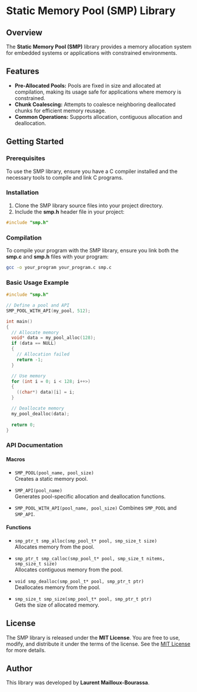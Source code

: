 # Static Memory Pool (SMP) Library

## Overview

The **Static Memory Pool (SMP)** library provides a memory allocation system for embedded systems or applications with constrained environments.

## Features
- **Pre-Allocated Pools:** Pools are fixed in size and allocated at compilation, making its usage safe for applications where memory is constrained.
- **Chunk Coalescing:** Attempts to coalesce neighboring deallocated chunks for efficient memory reusage.
- **Common Operations:** Supports allocation, contiguous allocation and deallocation.

## Getting Started

### Prerequisites
To use the SMP library, ensure you have a C compiler installed and the necessary tools to compile and link C programs.

### Installation

1. Clone the SMP library source files into your project directory.
2. Include the **smp.h** header file in your project:
```c
#include "smp.h"
```

### Compilation
To compile your program with the SMP library, ensure you link both the **smp.c** and **smp.h** files with your program:

```bash
gcc -o your_program your_program.c smp.c
```

### Basic Usage Example

```c
#include "smp.h"

// Define a pool and API
SMP_POOL_WITH_API(my_pool, 512);

int main()
{
  // Allocate memory
  void* data = my_pool_alloc(128);
  if (data == NULL)
  {
    // Allocation failed
    return -1;
  }

  // Use memory
  for (int i = 0; i < 128; i++>)
  {
    ((char*) data)[i] = i;
  }

  // Deallocate memory
  my_pool_dealloc(data);
  
  return 0;
}
```

### API Documentation

#### Macros
- `SMP_POOL(pool_name, pool_size)`  
  Creates a static memory pool.

- `SMP_API(pool_name)`  
  Generates pool-specific allocation and deallocation functions.

- `SMP_POOL_WITH_API(pool_name, pool_size)`
  Combines `SMP_POOL` and `SMP_API`.

#### Functions
- `smp_ptr_t smp_alloc(smp_pool_t* pool, smp_size_t size)`  
  Allocates memory from the pool.

- `smp_ptr_t smp_calloc(smp_pool_t* pool, smp_size_t nitems, smp_size_t size)`  
  Allocates contiguous memory from the pool.

- `void smp_dealloc(smp_pool_t* pool, smp_ptr_t ptr)`  
  Deallocates memory from the pool.

- `smp_size_t smp_size(smp_pool_t* pool, smp_ptr_t ptr)`  
  Gets the size of allocated memory.

## License

The SMP library is released under the **MIT License**. You are free to use, modify, and distribute it under the terms of the license. See the [MIT License](https://opensource.org/licenses/MIT) for more details.

## Author

This library was developed by **Laurent Mailloux-Bourassa**.

